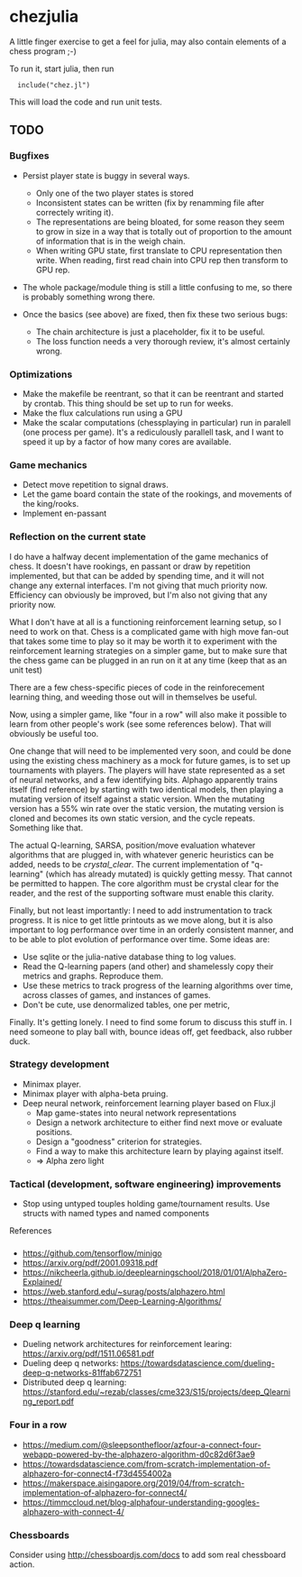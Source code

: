 # chezjulia


A little finger exercise to get a feel for julia, may also contain
elements of a chess program ;-)

To run it, start julia, then run

      include("chez.jl")


This will load the code and run unit tests.


## TODO

### Bugfixes

* Persist player state is buggy in several ways.
  * Only one of the two player states is stored
  * Inconsistent states can be written (fix by renamming
    file after correctely writing it).
  * The representations are being bloated, for some reason they seem to
    grow in size in a way that is totally out of proportion to
    the amount of information that is in the weigh chain.
  * When writing GPU state, first translate to CPU representation
    then write. When reading, first read chain into CPU rep
    then transform to GPU rep.

* The whole package/module thing is still a little confusing to me,
  so there is probably something wrong there.

* Once the basics (see above) are fixed, then fix these two
  serious bugs:

  * The chain architecture is just a placeholder, fix it to be useful.
  * The loss function needs a very thorough review, it's almost certainly
    wrong.
    

### Optimizations

* Make the makefile be reentrant, so that it can be reentrant and started
  by crontab. This thing should be set up to run for weeks.
* Make the flux calculations run using a GPU
* Make the scalar computations (chessplaying in particular) run in
  paralell (one process per game). It's a rediculously parallell
  task, and I want to speed it up by a factor of how many cores are
  available.

### Game mechanics


* Detect move repetition to signal draws.
* Let the game board contain the state of the rookings, and movements of the king/rooks.
* Implement en-passant
 

### Reflection on the current state


I do have a halfway decent implementation of the game mechanics of
chess. It doesn't have rookings, en passant or draw by repetition
implemented, but that can be added by spending time, and it will not
change any external interfaces.  I'm not giving that much priority
now.  Efficiency can obviously be improved, but I'm also not giving
that any priority now.

What I don't have at all is a functioning reinforcement learning
setup, so I need to work on that.  Chess is a complicated game with
high move fan-out that takes some time to play so it may be worth it
to experiment with the reinforcement learning strategies on a simpler
game, but to make sure that the chess game can be plugged in an run on
it at any time (keep that as an unit test)

There are a few chess-specific pieces of code in the reinforecement
learning thing, and weeding those out will in themselves be useful.

Now, using a simpler game, like "four in a row" will also make it
possible to learn from other people's work (see some references
below).  That will obviously be useful too.

One change that will need to be implemented very soon, and could be
done using the existing chess machinery as a mock for future games, is
to set up tournaments with players.  The players will have state
represented as a set of neural networks, and a few identifying bits.
Alphago apparently trains itself (find reference) by starting with two
identical models, then playing a mutating version of itself against a
static version.  When the mutating version has a 55% win rate over the
static version, the mutating version is cloned and becomes its own
static version, and the cycle repeats. Something like that.

The actual Q-learning, SARSA, position/move evaluation whatever
algorithms that are plugged in, with whatever generic heuristics
can be added, needs to be _crystal_clear_.   The current
implementation of "q-learning" (which has already mutated)
is quickly getting messy.  That cannot be permitted to happen.
The core algorithm must be crystal clear for the reader, and the
rest of the supporting software must enable this clarity.

Finally, but not least importantly: I need to add instrumentation to
track progress.  It is nice to get little printouts as we move along,
but it is also important to log performance over time in an orderly
consistent manner, and to be able to plot evolution of performance
over time.   Some ideas are:

 * Use sqlite or the julia-native database thing to log values.
 * Read the Q-learning papers (and other) and shamelessly copy
   their metrics and graphs.  Reproduce them.
 * Use these metrics to track progress of the learning algorithms
   over time, across classes of games, and instances of games.
 * Don't be cute, use denormalized tables, one per metric,


Finally.  It's getting lonely.  I need to find some forum to discuss
this stuff in.  I need someone to play ball with, bounce ideas off,
get feedback, also rubber duck.


### Strategy development

* Minimax player.
* Minimax player with alpha-beta pruing.
* Deep neural network, reinforcement learning player based on Flux.jl
   - Map game-states into neural network representations
   - Design a network architecture to either find next move or evaluate positions.
   - Design a "goodness" criterion for strategies.
   - Find a way to make this architecture learn by playing against itself.
   - => Alpha zero light

### Tactical (development, software engineering) improvements

* Stop using untyped touples holding game/tournament results. Use structs with
  named types and named components

References
### 
* https://github.com/tensorflow/minigo
* https://arxiv.org/pdf/2001.09318.pdf
* https://nikcheerla.github.io/deeplearningschool/2018/01/01/AlphaZero-Explained/
* https://web.stanford.edu/~surag/posts/alphazero.html
* https://theaisummer.com/Deep-Learning-Algorithms/


### Deep q learning

* Dueling network architectures for reinforcement learing: https://arxiv.org/pdf/1511.06581.pdf
* Dueling deep q networks: https://towardsdatascience.com/dueling-deep-q-networks-81ffab672751
* Distributed deep q learning: https://stanford.edu/~rezab/classes/cme323/S15/projects/deep_Qlearning_report.pdf


### Four in a row

* https://medium.com/@sleepsonthefloor/azfour-a-connect-four-webapp-powered-by-the-alphazero-algorithm-d0c82d6f3ae9
* https://towardsdatascience.com/from-scratch-implementation-of-alphazero-for-connect4-f73d4554002a
* https://makerspace.aisingapore.org/2019/04/from-scratch-implementation-of-alphazero-for-connect4/
* https://timmccloud.net/blog-alphafour-understanding-googles-alphazero-with-connect-4/


### Chessboards


Consider using http://chessboardjs.com/docs to add som real chessboard action.

